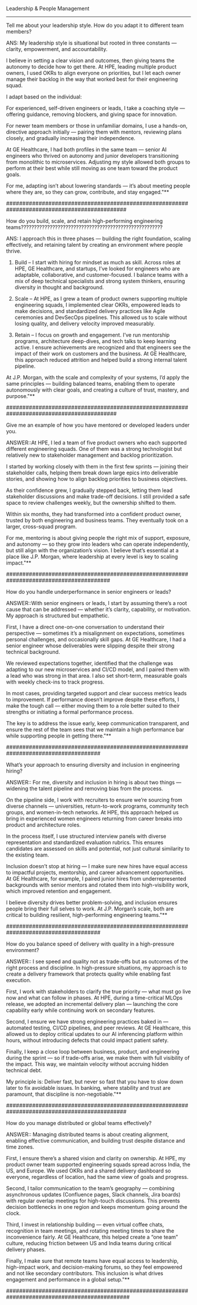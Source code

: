 Leadership & People Management

*************************************************************************************************
Tell me about your leadership style. How do you adapt it to different team members?

ANS: My leadership style is situational but rooted in three constants — clarity, empowerment, and accountability.

I believe in setting a clear vision and outcomes, then giving teams the autonomy to decide how to get there. At HPE, leading multiple product owners, I used OKRs to align everyone on priorities, but I let each owner manage their backlog in the way that worked best for their engineering squad.

I adapt based on the individual:

For experienced, self-driven engineers or leads, I take a coaching style — offering guidance, removing blockers, and giving space for innovation.

For newer team members or those in unfamiliar domains, I use a hands-on, directive approach initially — pairing them with mentors, reviewing plans closely, and gradually increasing their independence.

At GE Healthcare, I had both profiles in the same team — senior AI engineers who thrived on autonomy and junior developers transitioning from monolithic to microservices. Adjusting my style allowed both groups to perform at their best while still moving as one team toward the product goals.

For me, adapting isn’t about lowering standards — it’s about meeting people where they are, so they can grow, contribute, and stay engaged."**

#############################################################################################

How do you build, scale, and retain high-performing engineering teams??????????????????????????????????????????????????????

ANS: I approach this in three phases — building the right foundation, scaling effectively, and retaining talent by creating an environment where people thrive.

1. Build – I start with hiring for mindset as much as skill. Across roles at HPE, GE Healthcare, and startups, I’ve looked for engineers who are adaptable, collaborative, and customer-focused. I balance teams with a mix of deep technical specialists and strong system thinkers, ensuring diversity in thought and background.

2. Scale – At HPE, as I grew a team of product owners supporting multiple engineering squads, I implemented clear OKRs, empowered leads to make decisions, and standardized delivery practices like Agile ceremonies and DevSecOps pipelines. This allowed us to scale without losing quality, and delivery velocity improved measurably.

3. Retain – I focus on growth and engagement. I’ve run mentorship programs, architecture deep-dives, and tech talks to keep learning active. I ensure achievements are recognized and that engineers see the impact of their work on customers and the business. At GE Healthcare, this approach reduced attrition and helped build a strong internal talent pipeline.

At J.P. Morgan, with the scale and complexity of your systems, I’d apply the same principles — building balanced teams, enabling them to operate autonomously with clear goals, and creating a culture of trust, mastery, and purpose."**

##########################################################################################

Give me an example of how you have mentored or developed leaders under you.

ANSWER::At HPE, I led a team of five product owners who each supported different engineering squads. One of them was a strong technologist but relatively new to stakeholder management and backlog prioritization.

I started by working closely with them in the first few sprints — joining their stakeholder calls, helping them break down large epics into deliverable stories, and showing how to align backlog priorities to business objectives.

As their confidence grew, I gradually stepped back, letting them lead stakeholder discussions and make trade-off decisions. I still provided a safe space to review challenges weekly, but the ownership shifted to them.

Within six months, they had transformed into a confident product owner, trusted by both engineering and business teams. They eventually took on a larger, cross-squad program.

For me, mentoring is about giving people the right mix of support, exposure, and autonomy — so they grow into leaders who can operate independently, but still align with the organization’s vision. I believe that’s essential at a place like J.P. Morgan, where leadership at every level is key to scaling impact."**

########################################################################################

How do you handle underperformance in senior engineers or leads?

ANSWER::With senior engineers or leads, I start by assuming there’s a root cause that can be addressed — whether it’s clarity, capability, or motivation. My approach is structured but empathetic.

First, I have a direct one-on-one conversation to understand their perspective — sometimes it’s a misalignment on expectations, sometimes personal challenges, and occasionally skill gaps. At GE Healthcare, I had a senior engineer whose deliverables were slipping despite their strong technical background.

We reviewed expectations together, identified that the challenge was adapting to our new microservices and CI/CD model, and I paired them with a lead who was strong in that area. I also set short-term, measurable goals with weekly check-ins to track progress.

In most cases, providing targeted support and clear success metrics leads to improvement. If performance doesn’t improve despite these efforts, I make the tough call — either moving them to a role better suited to their strengths or initiating a formal performance process.

The key is to address the issue early, keep communication transparent, and ensure the rest of the team sees that we maintain a high performance bar while supporting people in getting there."**

#####################################################################################

What’s your approach to ensuring diversity and inclusion in engineering hiring?

ANSWER:: For me, diversity and inclusion in hiring is about two things — widening the talent pipeline and removing bias from the process.

On the pipeline side, I work with recruiters to ensure we’re sourcing from diverse channels — universities, return-to-work programs, community tech groups, and women-in-tech networks. At HPE, this approach helped us bring in experienced women engineers returning from career breaks into product and architecture roles.

In the process itself, I use structured interview panels with diverse representation and standardized evaluation rubrics. This ensures candidates are assessed on skills and potential, not just cultural similarity to the existing team.

Inclusion doesn’t stop at hiring — I make sure new hires have equal access to impactful projects, mentorship, and career advancement opportunities. At GE Healthcare, for example, I paired junior hires from underrepresented backgrounds with senior mentors and rotated them into high-visibility work, which improved retention and engagement.

I believe diversity drives better problem-solving, and inclusion ensures people bring their full selves to work. At J.P. Morgan’s scale, both are critical to building resilient, high-performing engineering teams."**

#####################################################################################

How do you balance speed of delivery with quality in a high-pressure environment?

ANSWER:: I see speed and quality not as trade-offs but as outcomes of the right process and discipline. In high-pressure situations, my approach is to create a delivery framework that protects quality while enabling fast execution.

First, I work with stakeholders to clarify the true priority — what must go live now and what can follow in phases. At HPE, during a time-critical MLOps release, we adopted an incremental delivery plan — launching the core capability early while continuing work on secondary features.

Second, I ensure we have strong engineering practices baked in — automated testing, CI/CD pipelines, and peer reviews. At GE Healthcare, this allowed us to deploy critical updates to our AI inferencing platform within hours, without introducing defects that could impact patient safety.

Finally, I keep a close loop between business, product, and engineering during the sprint — so if trade-offs arise, we make them with full visibility of the impact. This way, we maintain velocity without accruing hidden technical debt.

My principle is: Deliver fast, but never so fast that you have to slow down later to fix avoidable issues. In banking, where stability and trust are paramount, that discipline is non-negotiable."**

#############################################################################################

How do you manage distributed or global teams effectively?

ANSWER:: Managing distributed teams is about creating alignment, enabling effective communication, and building trust despite distance and time zones.

First, I ensure there’s a shared vision and clarity on ownership. At HPE, my product owner team supported engineering squads spread across India, the US, and Europe. We used OKRs and a shared delivery dashboard so everyone, regardless of location, had the same view of goals and progress.

Second, I tailor communication to the team’s geography — combining asynchronous updates (Confluence pages, Slack channels, Jira boards) with regular overlap meetings for high-touch discussions. This prevents decision bottlenecks in one region and keeps momentum going around the clock.

Third, I invest in relationship building — even virtual coffee chats, recognition in team meetings, and rotating meeting times to share the inconvenience fairly. At GE Healthcare, this helped create a “one team” culture, reducing friction between US and India teams during critical delivery phases.

Finally, I make sure that remote teams have equal access to leadership, high-impact work, and decision-making forums, so they feel empowered and not like secondary contributors. This inclusion is what drives engagement and performance in a global setup."**

##############################################################################################
